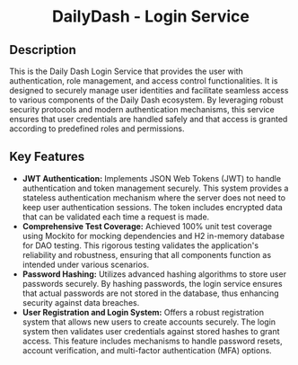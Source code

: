 <h1 align='center'>
  DailyDash - Login Service
</h1>


<h2>Description</h2>
<p>
  This is the Daily Dash Login Service that provides the user with authentication, role management, and access control functionalities. It is designed to securely manage user identities and facilitate seamless access to various components of the Daily Dash ecosystem. By leveraging robust security protocols and modern authentication mechanisms, this service ensures that user credentials are handled safely and that access is granted according to predefined roles and permissions.
</p>




<h2>Key Features</h2>
<ul>
  <li><strong>JWT Authentication:</strong> Implements JSON Web Tokens (JWT) to handle authentication and token management securely. This system provides a stateless authentication mechanism where the server does not need to keep user authentication sessions. The token includes encrypted data that can be validated each time a request is made.</li>
    <li><strong>Comprehensive Test Coverage:</strong> Achieved 100% unit test coverage using Mockito for mocking dependencies and H2 in-memory database for DAO testing. This rigorous testing validates the application's reliability and robustness, ensuring that all components function as intended under various scenarios.</li>
  <li><strong>Password Hashing:</strong> Utilizes advanced hashing algorithms to store user passwords securely. By hashing passwords, the login service ensures that actual passwords are not stored in the database, thus enhancing security against data breaches.</li>
  <li><strong>User Registration and Login System:</strong> Offers a robust registration system that allows new users to create accounts securely. The login system then validates user credentials against stored hashes to grant access. This feature includes mechanisms to handle password resets, account verification, and multi-factor authentication (MFA) options.</li>
</ul>

